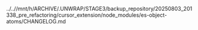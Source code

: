 ../..//mnt/h/ARCHIVE/.UNWRAP/STAGE3/backup_repository/20250803_201338_pre_refactoring/cursor_extension/node_modules/es-object-atoms/CHANGELOG.md